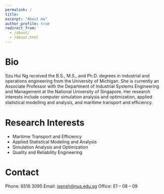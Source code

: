 ```yaml
---
permalink: /
title: 
excerpt: "About me"
author_profile: true
redirect_from: 
  - /about/
  - /about.html
---
```


# Bio
Szu Hui Ng received the B.S., M.S., and Ph.D. degrees in industrial and operations engineering from the University of Michigan. She is currently an Associate Professor with the Department of Industrial Systems Engineering and Management at the National University of Singapore. Her research interests include computer simulation analysis and optimization, applied statistical modelling and analysis, and maritime transport and efﬁciency.


# Research Interests
* Maritime Transport and Efficiency
* Applied Statistical Modeling and Analysis
* Simulation Analysis and Optimization
* Quality and Reliability Engineering

# Contact
Phone: 6516 3095
Email: isensh@nus.edu.sg
Office: E1 – 08 – 09
